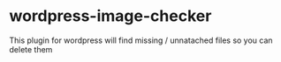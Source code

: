 # wordpress-image-checker
This plugin for wordpress will find missing / unnatached files so you can delete them
